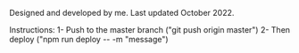 Designed and developed by me. Last updated October 2022.

Instructions:
1- Push to the master branch ("git push origin master")
2- Then deploy ("npm run deploy -- -m "message")